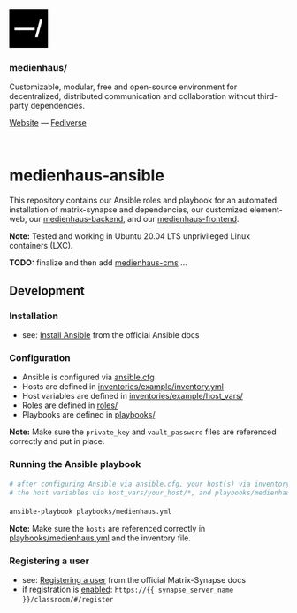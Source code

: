 <img src="logo.svg" width="70" />

### medienhaus/

Customizable, modular, free and open-source environment for decentralized, distributed communication and collaboration without third-party dependencies.

[Website](https://medienhaus.dev/) — [Fediverse](https://chaos.social/@medienhaus)

<br>

# medienhaus-ansible

This repository contains our Ansible roles and playbook for an automated installation of matrix-synapse and dependencies, our customized element-web, our [medienhaus-backend](https://github.com/medienhaus/medienhaus-backend), and our [medienhaus-frontend](https://github.com/medienhaus/medienhaus-frontend).

**Note:** Tested and working in Ubuntu 20.04 LTS unprivileged Linux containers (LXC).

**TODO:** finalize and then add [medienhaus-cms](https://github.com/medienhaus/medienhaus-cms) …

## Development

### Installation

* see: [Install Ansible](https://docs.ansible.com/ansible/latest/installation_guide/intro_installation.html) from the official Ansible docs

### Configuration

* Ansible is configured via [ansible.cfg](ansible.cfg.example)
* Hosts are defined in [inventories/example/inventory.yml](inventories/example/inventory.yml.example)
* Host variables are defined in [inventories/example/host_vars/](inventories/example/host_vars/)
* Roles are defined in [roles/](roles/)
* Playbooks are defined in [playbooks/](playbooks/)

**Note:** Make sure the `private_key` and `vault_password` files are referenced correctly and put in place.

### Running the Ansible playbook

```bash
# after configuring Ansible via ansible.cfg, your host(s) via inventory.yml,
# the host variables via host_vars/your_host/*, and playbooks/medienhaus.yml

ansible-playbook playbooks/medienhaus.yml
```

**Note:** Make sure the `hosts` are referenced correctly in [playbooks/medienhaus.yml](playbooks/medienhaus.yml#L3) and the inventory file.

### Registering a user

* see: [Registering a user](https://matrix-org.github.io/synapse/latest/setup/installation.html#registering-a-user) from the official Matrix-Synapse docs
* if registration is [enabled](inventories/example/host_vars/example/main.yml#L33): `https://{{ synapse_server_name }}/classroom/#/register`
